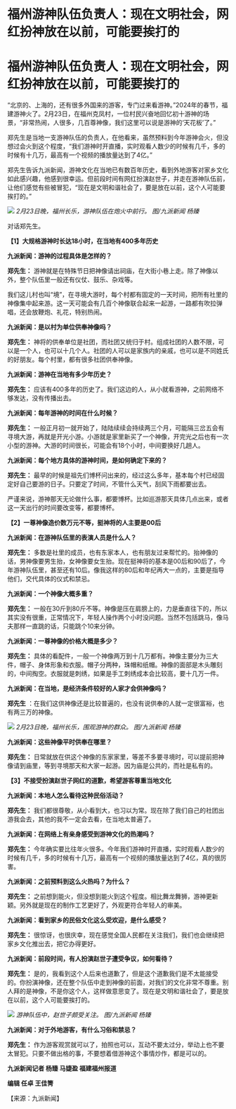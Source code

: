 # 福州游神队伍负责人：现在文明社会，网红扮神放在以前，可能要挨打的

# 福州游神队伍负责人：现在文明社会，网红扮神放在以前，可能要挨打的

“北京的、上海的，还有很多外国来的游客，专门过来看游神。”2024年的春节，福建游神火了。2月23日，在福州克凤村，一位村民兴奋地回忆初十游神的场景，“非常热闹，人很多，几百尊神像，我们这里可以说是游神的‘天花板’了。”

郑先生是当地一支游神队伍的负责人，在他看来，虽然预料到今年游神会火，但没想过会火到这个程度，“我们游神时开直播，实时观看人数少的时候有几千，多的时候有十几万，最高有一个视频的播放量达到了4亿。”

郑先生告诉九派新闻，游神文化在当地已有数百年历史，看到外地游客对家乡文化如此感兴趣，他感到很幸运。但前段时间有网红扮演赵世子，并走在游神队伍前，让他们感觉有些被冒犯，“现在是文明和谐社会了，要是放在以前，这个人可能要挨打的。”

![](https://inews.gtimg.com/om_bt/OevVC9gofqkFJVRshOsRKOnWR19JdaMvNCbP6-Prk34j0AA/1000)
_2月23日晚，福州长乐，游神队伍在炮火中前行。 图/九派新闻 杨臻_

对话郑先生。

**【1】大规格游神时长达18小时，在当地有400多年历史**

**九派新闻：游神的过程具体是怎样的？**

**郑先生：** 游神就是在特殊节日把神像请出祠庙，在大街小巷上走。除了神像以外，整个队伍里一般还有仪仗、鼓乐、杂戏等。

我们这儿村也叫“境”，在寻境大游时，每个村都有固定的一天时间，把所有社里的神像集中起来游。这一天可能会有几百个神像联合起来一起游，一路都有吹拉弹唱，还会放鞭炮、礼花，特别热闹。

**九派新闻：是以村为单位供奉神像吗？**

**郑先生：**
神将的供奉单位是社团，而社团又统归于村。组成社团的人数不限，可以是一个人，也可以十几个人。社团的人可以是家族内的亲戚，也可以是不同姓氏的好朋友。每个村里，都有很多社团供奉神像。

**九派新闻：游神在当地有多少年历史？**

**郑先生：** 应该有400多年的历史了。我们这边的人，从小就看游神，之前网络不够发达，没有传播出去。

**九派新闻：每年游神的时间在什么时候？**

**郑先生：**
一般正月初一就开始了，陆陆续续会持续两三个月，可能隔三岔五会有寻境大游，再就是开光小游。小游就是家里新买了一个神像，开完光之后也有一次小型的游神。大游的时间很长，可能会有18个小时，中间要换好几趟人。

**九派新闻：每个地方具体的游神时间，是如何确定下来的？**

**郑先生：** 最早的时候是祖先们博杯问出来的，经过这么多年，基本每个村已经固定好自己要游的日子。只要定了时间，不管什么天气，刮风下雨都要出去。

严谨来说，游神那天无论做什么事，都要博杯。比如巡游那天具体几点出来，或者这一天出行的时间要改变等，都要博杯。

**【2】一尊神像造价数万元不等，挺神将的人主要是00后**

**九派新闻：在游神队伍里的表演人员是什么人？**

**郑先生：**
多数是社里的成员，也有东家本人，也有朋友过来帮忙的。抬神像的话，男神像要男生抬，女神像要女生抬。现在挺神将的基本是00后和90后了，今年游神队伍里，甚至还有10后。像我这样的80后和年纪再大一点的，主要是指导他们，交代具体的仪式和禁忌。

**九派新闻：一个神像大概多重？**

**郑先生：**
一般在30斤到80斤不等。神像是压在肩膀上的，力是垂直往下的，所以其实没有很重，正常情况下，年轻人操作两个小时没问题。当然不包括跳马，像马夫那样一直跳的话，只能跳个10来分钟。

**九派新闻：一尊神像的价格大概是多少？**

**郑先生：**
具体的看配件，一般一个神像两万到十几万都有。神像主要分为三大件，帽子、身体形象和衣服。帽子分两种，珠帽和纸帽。神像的面部是木头雕刻的，中间掏空。衣服就是刺绣，如果是手工刺绣成本会比较高，要十几万一件。

**九派新闻：在当地，是经济条件较好的人家才会供神像吗？**

**郑先生** ：在我们这供神像还是比较普遍的，也没有说供奉的人就一定很富裕，也有两三万的神像。

![](https://inews.gtimg.com/om_bt/OcbgWfavhXZX5RqZV_P4gXsnNclJfwm1OZoMuawCmY6mcAA/1000)
_2月23日晚，福州长乐，围观游神的群众。 图/九派新闻 杨臻_

**九派新闻：这些神像平时供奉在哪里？**

**郑先生：** 日常就放在供这个神像的东家家里，等差不多要寻境时，可以提前把神像请到庙里，等到寻境那天和大家一起游。因为庙是公共的，而社是私有的。

**【3】不接受扮演赵世子网红的道歉，希望游客尊重当地文化**

**九派新闻：本地人怎么看待这种民俗活动？**

**郑先生：** 我们都很尊敬，从小看到大，也习以为常。现在除了我们自己的社团出游我会去，其他的我不一定会去看，在当地太普遍了。

**九派新闻：在网络上有亲身感受到游神文化的热潮吗？**

**郑先生：** 今年确实要比往年火很多。今年我们游神时开直播，实时观看人数少的时候有几千，多的时候有十几万，最高有一个视频的播放量达到了4亿，真的很厉害。

**九派新闻：之前预料到这么火热吗？为什么？**

**郑先生：** 之前想到能火，但没想到能火到这个程度。相比舞龙舞狮，游神更新颖。另外就是现在的制作工艺更好了，外观更符合年轻人的审美。

**九派新闻：看到家乡的民俗文化这么受欢迎，是什么感受？**

**郑先生：** 很惊讶，也很庆幸，现在感觉全国人民都在关注我们，我们也会继续把家乡文化推出去，把它办得更好。

**九派新闻：前段时间，有人扮演赵世子遭受争议，如何看待？**

**郑先生：**
是的，我看到这个人后来也道歉了，但是这个道歉我们是不太能接受的。你扮演神像，还在整个队伍中走到神像的前面，对我们的文化非常不尊重。别人拜的是神像，不是你这个人，这样做意思变了。现在是文明和谐社会了，要是放在以前，这个人可能要挨打的。

![](https://inews.gtimg.com/om_bt/OY9Yxp69KmfdyAJZtmSVgGuLK44yY5m86IJkOyS8IxKiQAA/1000)
_游神队伍中，赵世子颇受关注。 图/九派新闻 杨臻_

**九派新闻：对于外地游客，有什么习俗和禁忌？**

**郑先生：** 作为游客观赏就可以了，拍照也可以，互动不要太过分，举动上也不要太冒犯。只要不做出格的事，不要想着借游神这个事情炒作，都是可以的。

**九派新闻记者 杨臻 马婕盈 福建福州报道**

**编辑 任卓 王佳箐**

【来源：九派新闻】

